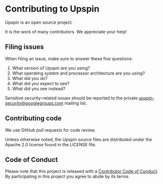 # Contributing to Upspin

Upspin is an open source project.

It is the work of many contributors. We appreciate your help!


## Filing issues

When filing an issue, make sure to answer these five questions:

1. What version of Upspin are you using?
2. What operating system and processor architecture are you using?
3. What did you do?
4. What did you expect to see?
5. What did you see instead?

Sensitive security-related issues should be reported to the private
[upspin-security@googlegroups.com](mailto:upspin-security@googlegroups.com)
mailing list.


## Contributing code

We use GitHub pull requests for code review.

Unless otherwise noted, the Upspin source files are distributed under the
Apache 2.0 license found in the LICENSE file.


## Code of Conduct

Please note that this project is released with a [Contributor Code of Conduct](CONDUCT.md).
By participating in this project you agree to abide by its terms.

